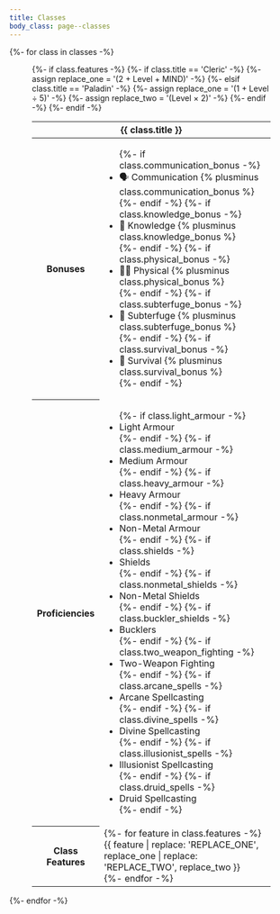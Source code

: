 ```yaml
---
title: Classes
body_class: page--classes
---
```


{%- for class in classes -%}
    <figure>
        <table>
            <thead>
                <tr>
                    <th class="center  stretch" colspan="3">{{ class.title }}</th>
                </tr>
            </thead>
            <tbody>
                <tr>
                    <th>Bonuses</th>
                    <td class="nobold">
                        <ul class="list">
                            {%- if class.communication_bonus -%}
                                <li>🗣 Communication {% plusminus class.communication_bonus %}</li>
                            {%- endif -%}
                            {%- if class.knowledge_bonus -%}
                                <li>📖 Knowledge {% plusminus class.knowledge_bonus %}</li>
                            {%- endif -%}
                            {%- if class.physical_bonus -%}
                                <li>🏃‍♂️ Physical {% plusminus class.physical_bonus %}</li>
                            {%- endif -%}
                            {%- if class.subterfuge_bonus -%}
                                <li>🔎 Subterfuge {% plusminus class.subterfuge_bonus %}</li>
                            {%- endif -%}
                            {%- if class.survival_bonus -%}
                                <li>🍃 Survival {% plusminus class.survival_bonus %}</li>
                            {%- endif -%}
                        </ul>
                    </td>
                </tr>
                <tr>
                    <th>Proficiencies</th>
                    <td class="nobold">
                        <ul class="list">
                            {%- if class.light_armour -%}
                                <li>Light Armour</li>
                            {%- endif -%}
                            {%- if class.medium_armour -%}
                                <li>Medium Armour</li>
                            {%- endif -%}
                            {%- if class.heavy_armour -%}
                                <li>Heavy Armour</li>
                            {%- endif -%}
                            {%- if class.nonmetal_armour -%}
                                <li>Non-Metal Armour</li>
                            {%- endif -%}
                            {%- if class.shields -%}
                                <li>Shields</li>
                            {%- endif -%}
                            {%- if class.nonmetal_shields -%}
                                <li>Non-Metal Shields</li>
                            {%- endif -%}
                            {%- if class.buckler_shields -%}
                                <li>Bucklers</li>
                            {%- endif -%}
                            {%- if class.two_weapon_fighting -%}
                                <li>Two-Weapon Fighting</li>
                            {%- endif -%}
                            {%- if class.arcane_spells -%}
                                <li>Arcane Spellcasting</li>
                            {%- endif -%}
                            {%- if class.divine_spells -%}
                                <li>Divine Spellcasting</li>
                            {%- endif -%}
                            {%- if class.illusionist_spells -%}
                                <li>Illusionist Spellcasting</li>
                            {%- endif -%}
                            {%- if class.druid_spells -%}
                                <li>Druid Spellcasting</li>
                            {%- endif -%}
                        </ul>
                    </td>
                </tr>
                {%- if class.features -%}
                    {%- if class.title == 'Cleric' -%}
                        {%- assign replace_one = '(2 + Level + MIND)' -%}
                    {%- elsif class.title == 'Paladin' -%}
                        {%- assign replace_one = '(1 + Level ÷ 5)' -%}
                        {%- assign replace_two = '(Level × 2)' -%}
                    {%- endif -%}
                    <tr>
                        <th>Class Features</th>
                        <td class="nobold">
                            {%- for feature in class.features -%}
                                <div>{{ feature | replace: 'REPLACE_ONE', replace_one | replace: 'REPLACE_TWO', replace_two }}</div>
                            {%- endfor -%}
                        </td>
                    </tr>
                {%- endif -%}
            </tbody>
        </table>
    </figure>
{%- endfor -%}
